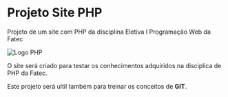# Projeto Site PHP
 Projeto de um site com PHP da disciplina Eletiva I Programação Web da Fatec

 ![Logo PHP](./Site/Imagens/logo_php.png)

 O site será criado para testar os conhecimentos adquiridos na disciplica de PHP da Fatec.
 
 Este projeto será ultil também para treinar os  conceitos de **GIT**.
